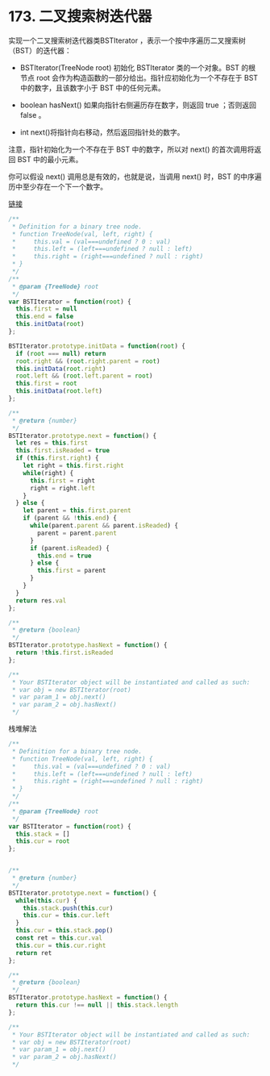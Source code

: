 # 173. 二叉搜索树迭代器

实现一个二叉搜索树迭代器类BSTIterator ，表示一个按中序遍历二叉搜索树（BST）的迭代器：

- BSTIterator(TreeNode root) 初始化 BSTIterator 类的一个对象。BST 的根节点 root 会作为构造函数的一部分给出。指针应初始化为一个不存在于 BST 中的数字，且该数字小于 BST 中的任何元素。

- boolean hasNext() 如果向指针右侧遍历存在数字，则返回 true ；否则返回 false 。

- int next()将指针向右移动，然后返回指针处的数字。

注意，指针初始化为一个不存在于 BST 中的数字，所以对 next() 的首次调用将返回 BST 中的最小元素。

你可以假设 next() 调用总是有效的，也就是说，当调用 next() 时，BST 的中序遍历中至少存在一个下一个数字。

[链接](https://leetcode-cn.com/problems/binary-search-tree-iterator)

```js
/**
 * Definition for a binary tree node.
 * function TreeNode(val, left, right) {
 *     this.val = (val===undefined ? 0 : val)
 *     this.left = (left===undefined ? null : left)
 *     this.right = (right===undefined ? null : right)
 * }
 */
/**
 * @param {TreeNode} root
 */
var BSTIterator = function(root) {
  this.first = null
  this.end = false
  this.initData(root)
};

BSTIterator.prototype.initData = function(root) {
  if (root === null) return
  root.right && (root.right.parent = root)
  this.initData(root.right)
  root.left && (root.left.parent = root)
  this.first = root
  this.initData(root.left)
};

/**
 * @return {number}
 */
BSTIterator.prototype.next = function() {
  let res = this.first
  this.first.isReaded = true
  if (this.first.right) {
    let right = this.first.right
    while(right) {
      this.first = right
      right = right.left
    }
  } else {
    let parent = this.first.parent
    if (parent && !this.end) {
      while(parent.parent && parent.isReaded) {
        parent = parent.parent
      }
      if (parent.isReaded) {
        this.end = true
      } else {
        this.first = parent
      }
    }
  }
  return res.val
};

/**
 * @return {boolean}
 */
BSTIterator.prototype.hasNext = function() {
  return !this.first.isReaded
};

/**
 * Your BSTIterator object will be instantiated and called as such:
 * var obj = new BSTIterator(root)
 * var param_1 = obj.next()
 * var param_2 = obj.hasNext()
 */
```

栈堆解法

```js
/**
 * Definition for a binary tree node.
 * function TreeNode(val, left, right) {
 *     this.val = (val===undefined ? 0 : val)
 *     this.left = (left===undefined ? null : left)
 *     this.right = (right===undefined ? null : right)
 * }
 */
/**
 * @param {TreeNode} root
 */
var BSTIterator = function(root) {
  this.stack = []
  this.cur = root
};


/**
 * @return {number}
 */
BSTIterator.prototype.next = function() {
  while(this.cur) {
    this.stack.push(this.cur)
    this.cur = this.cur.left
  }
  this.cur = this.stack.pop()
  const ret = this.cur.val
  this.cur = this.cur.right
  return ret
};

/**
 * @return {boolean}
 */
BSTIterator.prototype.hasNext = function() {
  return this.cur !== null || this.stack.length
};

/**
 * Your BSTIterator object will be instantiated and called as such:
 * var obj = new BSTIterator(root)
 * var param_1 = obj.next()
 * var param_2 = obj.hasNext()
 */
```
